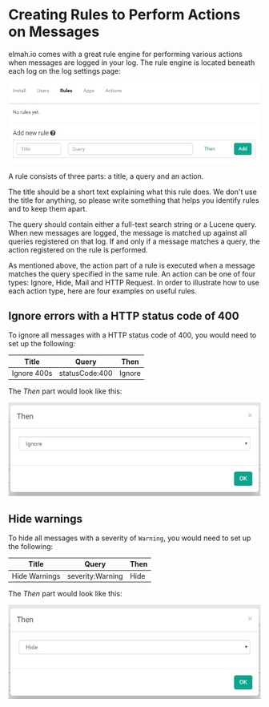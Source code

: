 # Creating Rules to Perform Actions on Messages

elmah.io comes with a great rule engine for performing various actions when messages are logged in your log. The rule engine is located beneath each log on the log settings page:

![Rules Tab](images/rulestab.png)

A rule consists of three parts: a title, a query and an action.

The title should be a short text explaining what this rule does. We don't use the title for anything, so please write something that helps you identify rules and to keep them apart.

The query should contain either a full-text search string or a Lucene query. When new messages are logged, the message is matched up against all queries registered on that log. If and only if a message matches a query, the action registered on the rule is performed.

As mentioned above, the action part of a rule is executed when a message matches the query specified in the same rule. An action can be one of four types: Ignore, Hide, Mail and HTTP Request. In order to illustrate how to use each action type, here are four examples on useful rules.

## Ignore errors with a HTTP status code of 400

To ignore all messages with a HTTP status code of 400, you would need to set up the following:

| Title | Query | Then |
|---|---|---|
| Ignore 400s | statusCode:400 | Ignore |

The _Then_ part would look like this:

![Then Ignore](images/thenignore.png)

## Hide warnings

To hide all messages with a severity of `Warning`, you would need to set up the following:

| Title | Query | Then |
|---|---|---|
| Hide Warnings | severity:Warning | Hide |

The _Then_ part would look like this:

![Then Ignore](images/thenhide.png)